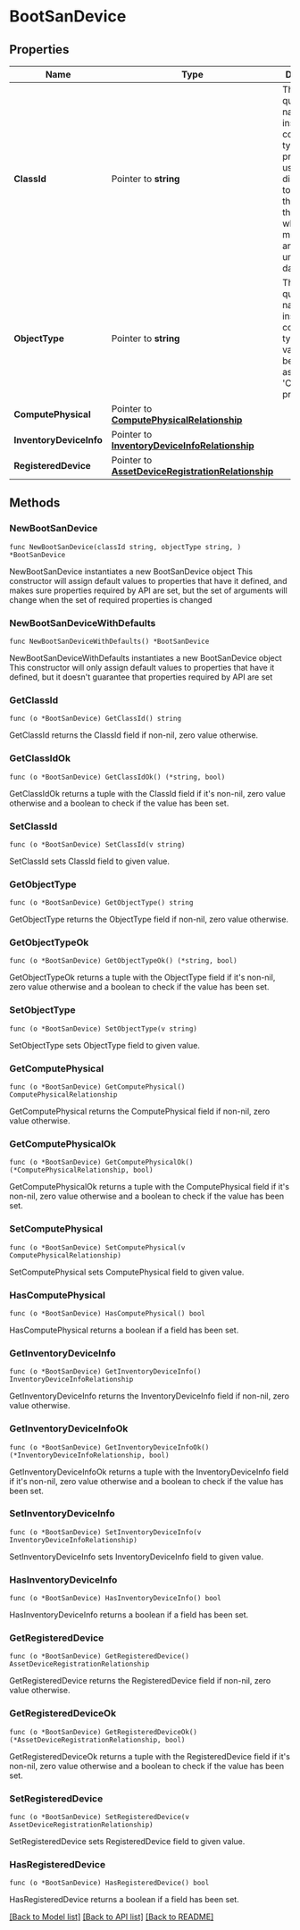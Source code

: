 # BootSanDevice

## Properties

Name | Type | Description | Notes
------------ | ------------- | ------------- | -------------
**ClassId** | Pointer to **string** | The fully-qualified name of the instantiated, concrete type. This property is used as a discriminator to identify the type of the payload when marshaling and unmarshaling data. | [default to "boot.SanDevice"]
**ObjectType** | Pointer to **string** | The fully-qualified name of the instantiated, concrete type. The value should be the same as the &#39;ClassId&#39; property. | [default to "boot.SanDevice"]
**ComputePhysical** | Pointer to [**ComputePhysicalRelationship**](compute.Physical.Relationship.md) |  | [optional] 
**InventoryDeviceInfo** | Pointer to [**InventoryDeviceInfoRelationship**](inventory.DeviceInfo.Relationship.md) |  | [optional] 
**RegisteredDevice** | Pointer to [**AssetDeviceRegistrationRelationship**](asset.DeviceRegistration.Relationship.md) |  | [optional] 

## Methods

### NewBootSanDevice

`func NewBootSanDevice(classId string, objectType string, ) *BootSanDevice`

NewBootSanDevice instantiates a new BootSanDevice object
This constructor will assign default values to properties that have it defined,
and makes sure properties required by API are set, but the set of arguments
will change when the set of required properties is changed

### NewBootSanDeviceWithDefaults

`func NewBootSanDeviceWithDefaults() *BootSanDevice`

NewBootSanDeviceWithDefaults instantiates a new BootSanDevice object
This constructor will only assign default values to properties that have it defined,
but it doesn't guarantee that properties required by API are set

### GetClassId

`func (o *BootSanDevice) GetClassId() string`

GetClassId returns the ClassId field if non-nil, zero value otherwise.

### GetClassIdOk

`func (o *BootSanDevice) GetClassIdOk() (*string, bool)`

GetClassIdOk returns a tuple with the ClassId field if it's non-nil, zero value otherwise
and a boolean to check if the value has been set.

### SetClassId

`func (o *BootSanDevice) SetClassId(v string)`

SetClassId sets ClassId field to given value.


### GetObjectType

`func (o *BootSanDevice) GetObjectType() string`

GetObjectType returns the ObjectType field if non-nil, zero value otherwise.

### GetObjectTypeOk

`func (o *BootSanDevice) GetObjectTypeOk() (*string, bool)`

GetObjectTypeOk returns a tuple with the ObjectType field if it's non-nil, zero value otherwise
and a boolean to check if the value has been set.

### SetObjectType

`func (o *BootSanDevice) SetObjectType(v string)`

SetObjectType sets ObjectType field to given value.


### GetComputePhysical

`func (o *BootSanDevice) GetComputePhysical() ComputePhysicalRelationship`

GetComputePhysical returns the ComputePhysical field if non-nil, zero value otherwise.

### GetComputePhysicalOk

`func (o *BootSanDevice) GetComputePhysicalOk() (*ComputePhysicalRelationship, bool)`

GetComputePhysicalOk returns a tuple with the ComputePhysical field if it's non-nil, zero value otherwise
and a boolean to check if the value has been set.

### SetComputePhysical

`func (o *BootSanDevice) SetComputePhysical(v ComputePhysicalRelationship)`

SetComputePhysical sets ComputePhysical field to given value.

### HasComputePhysical

`func (o *BootSanDevice) HasComputePhysical() bool`

HasComputePhysical returns a boolean if a field has been set.

### GetInventoryDeviceInfo

`func (o *BootSanDevice) GetInventoryDeviceInfo() InventoryDeviceInfoRelationship`

GetInventoryDeviceInfo returns the InventoryDeviceInfo field if non-nil, zero value otherwise.

### GetInventoryDeviceInfoOk

`func (o *BootSanDevice) GetInventoryDeviceInfoOk() (*InventoryDeviceInfoRelationship, bool)`

GetInventoryDeviceInfoOk returns a tuple with the InventoryDeviceInfo field if it's non-nil, zero value otherwise
and a boolean to check if the value has been set.

### SetInventoryDeviceInfo

`func (o *BootSanDevice) SetInventoryDeviceInfo(v InventoryDeviceInfoRelationship)`

SetInventoryDeviceInfo sets InventoryDeviceInfo field to given value.

### HasInventoryDeviceInfo

`func (o *BootSanDevice) HasInventoryDeviceInfo() bool`

HasInventoryDeviceInfo returns a boolean if a field has been set.

### GetRegisteredDevice

`func (o *BootSanDevice) GetRegisteredDevice() AssetDeviceRegistrationRelationship`

GetRegisteredDevice returns the RegisteredDevice field if non-nil, zero value otherwise.

### GetRegisteredDeviceOk

`func (o *BootSanDevice) GetRegisteredDeviceOk() (*AssetDeviceRegistrationRelationship, bool)`

GetRegisteredDeviceOk returns a tuple with the RegisteredDevice field if it's non-nil, zero value otherwise
and a boolean to check if the value has been set.

### SetRegisteredDevice

`func (o *BootSanDevice) SetRegisteredDevice(v AssetDeviceRegistrationRelationship)`

SetRegisteredDevice sets RegisteredDevice field to given value.

### HasRegisteredDevice

`func (o *BootSanDevice) HasRegisteredDevice() bool`

HasRegisteredDevice returns a boolean if a field has been set.


[[Back to Model list]](../README.md#documentation-for-models) [[Back to API list]](../README.md#documentation-for-api-endpoints) [[Back to README]](../README.md)


